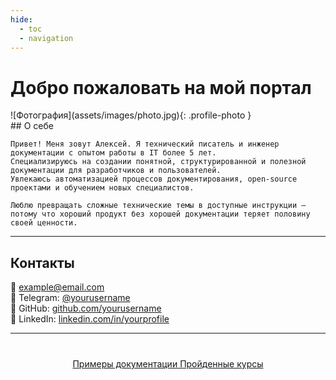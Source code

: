 ```yaml
---
hide:
  - toc
  - navigation
---
```


# Добро пожаловать на мой портал

<div class="profile-grid">

  <div>
    ![Фотография](assets/images/photo.jpg){: .profile-photo }
  </div>

  <div>
    ## О себе

    Привет! Меня зовут Алексей. Я технический писатель и инженер документации с опытом работы в IT более 5 лет.  
    Специализируюсь на создании понятной, структурированной и полезной документации для разработчиков и пользователей.  
    Увлекаюсь автоматизацией процессов документирования, open-source проектами и обучением новых специалистов.

    Люблю превращать сложные технические темы в доступные инструкции — потому что хороший продукт без хорошей документации теряет половину своей ценности.
  </div>

</div>

---

## Контакты

📧 [example@email.com](mailto:example@email.com)  
📱 Telegram: [@yourusername](https://t.me/yourusername)  
🐙 GitHub: [github.com/yourusername](https://github.com/yourusername)  
💼 LinkedIn: [linkedin.com/in/yourprofile](https://linkedin.com/in/yourprofile)

---

<div style="text-align: center; margin: 40px 0;">

  <a href="/docs/admin/" class="neon-button">
    Примеры документации
  </a>

  <a href="/docs/courses" class="neon-button secondary">
    Пройденные курсы
  </a>

</div>